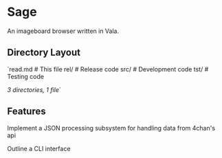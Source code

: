 Sage
====

An imageboard browser written in Vala.

Directory Layout
---

`read.md # This file
rel/	# Release code
src/	# Development code
tst/	# Testing code

_3 directories, 1 file_`

Features
---

Implement a JSON processing subsystem for handling data from 4chan's api

Outline a CLI interface

